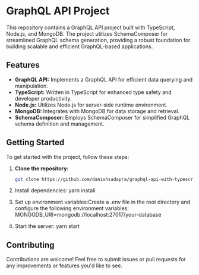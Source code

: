 # GraphQL API Project

This repository contains a GraphQL API project built with TypeScript, Node.js, and MongoDB. The project utilizes SchemaComposer for streamlined GraphQL schema generation, providing a robust foundation for building scalable and efficient GraphQL-based applications.

## Features

- **GraphQL API:** Implements a GraphQL API for efficient data querying and manipulation.
- **TypeScript:** Written in TypeScript for enhanced type safety and developer productivity.
- **Node.js:** Utilizes Node.js for server-side runtime environment.
- **MongoDB:** Integrates with MongoDB for data storage and retrieval.
- **SchemaComposer:** Employs SchemaComposer for simplified GraphQL schema definition and management.

## Getting Started

To get started with the project, follow these steps:

1. **Clone the repository:**

   ```bash
   git clone https://github.com/danishsadapra/graphql-api-with-typescript-mongodb-and-schemacomposer.git

2. Install dependencies:
   yarn install

3. Set up environment variables:Create a .env file in the root directory and configure the following environment variables:
  MONGODB_URI=mongodb://localhost:27017/your-database
4. Start the server:
   yarn start
## Contributing
Contributions are welcome! Feel free to submit issues or pull requests for any improvements or features you'd like to see.
